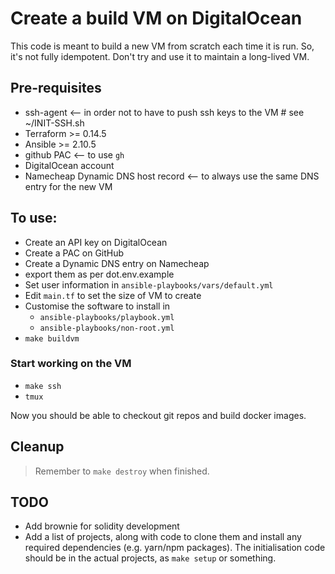 # Create a build VM on DigitalOcean

This code is meant to build a new VM from scratch each time it is run. So, it's
not fully idempotent. Don't try and use it to maintain a long-lived VM.

## Pre-requisites

* ssh-agent <-- in order not to have to push ssh keys to the VM  # see ~/INIT-SSH.sh
* Terraform >= 0.14.5
* Ansible >= 2.10.5
* github PAC <-- to use `gh`
* DigitalOcean account
* Namecheap Dynamic DNS host record <-- to always use the same DNS entry for the new VM

## To use:

* Create an API key on DigitalOcean
* Create a PAC on GitHub
* Create a Dynamic DNS entry on Namecheap
* export them as per dot.env.example
* Set user information in `ansible-playbooks/vars/default.yml`
* Edit `main.tf` to set the size of VM to create
* Customise the software to install in
  - `ansible-playbooks/playbook.yml`
  - `ansible-playbooks/non-root.yml`
* `make buildvm`

### Start working on the VM

* `make ssh`
* `tmux`

Now you should be able to checkout git repos and build docker images.

## Cleanup

> Remember to `make destroy` when finished.

## TODO

- Add brownie for solidity development
- Add a list of projects, along with code to clone them and install any required dependencies (e.g. yarn/npm packages). The initialisation code should be in the actual projects, as `make setup` or something.
